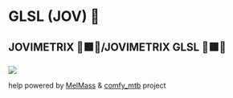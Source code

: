 
# GLSL (JOV) 🍩
## JOVIMETRIX 🔺🟩🔵/JOVIMETRIX GLSL 🔺🟩🔵
<p></p>

![](https://raw.githubusercontent.com/Amorano/Jovimetrix-examples/master/node/GLSL/GLSL.gif)

help powered by [MelMass](https://github.com/melMass) & [comfy_mtb](https://github.com/melMass/comfy_mtb) project
